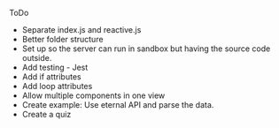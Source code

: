 ToDo

- Separate index.js and reactive.js
- Better folder structure
- Set up so the server can run in sandbox but having the source code outside. 
- Add testing - Jest
- Add if attributes
- Add loop attributes
- Allow multiple components in one view
- Create example: Use eternal API and parse the data. 
- Create a quiz